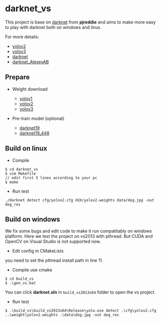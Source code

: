 # darknet_vs

This project is base on [darknet](http://pjreddie.com/darknet/) from **pjreddie** and aims to make more easy to play with darknet both on windows and linux.

For more details: 
* [yolov2](https://pjreddie.com/darknet/yolov2/)
* [yolov3](https://pjreddie.com/darknet/yolo/) 
* [darknet](https://github.com/pjreddie/darknet) 
* [darknet_AlexeyAB](https://github.com/AlexeyAB/darknet)


## Prepare
- Weight download
    * [yolov1](https://pjreddie.com/media/files/yolov1.weights)
    * [yolov2](https://pjreddie.com/media/files/yolov2.weights)
    * [yolov3](https://pjreddie.com/media/files/yolov3.weights)

- Pre-train model (optional)
    * [darknet19](https://pjreddie.com/media/files/darknet19.weights)
    * [darknet19_448](https://pjreddie.com/media/files/darknet19_448.weights)


## Build on linux
- Compile
```
$ cd darknet_vs
$ vim Makefile
// edit first 5 lines according to your pc
$ make
```

- Run test
```
./darknet detect cfg/yolov2.cfg XXX/yolov2.weights data/dog.jpg -out dog_res
```

## Build on windows
We fix some bugs and edit code to make it run compatitably on windows platform. Here we test the project on vs2013 with pthread. But CUDA and OpenCV on Visual Studio is not supported now.

- Edit config in CMakeLists

you need to set the pthread install path in line 11.

- Compile use cmake

```
$ cd build_vs
$ .\gen_vs.bat
```
You can click **darknet.sln** in `build_vs2013x64` folder to open the vs project.

- Run test
```
$ .\build_vs\build_vs2013x64\Release\yolo.exe detect .\cfg\yolov2.cfg ..\weight\yolov2.weights .\data\dog.jpg -out dog_res
```

